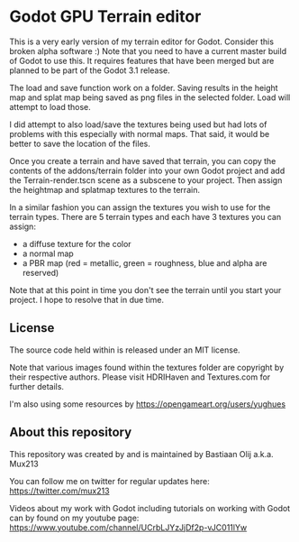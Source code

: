 # Godot GPU Terrain editor
This is a very early version of my terrain editor for Godot. Consider this broken alpha software :)
Note that you need to have a current master build of Godot to use this. It requires features that have been merged but are planned to be part of the Godot 3.1 release.

The load and save function work on a folder. Saving results in the height map and splat map being saved as png files in the selected folder. Load will attempt to load those.

I did attempt to also load/save the textures being used but had lots of problems with this especially with normal maps. That said, it would be better to save the location of the files. 

Once you create a terrain and have saved that terrain, you can copy the contents of the addons/terrain folder into your own Godot project and add the Terrain-render.tscn scene as a subscene to your project.
Then assign the heightmap and splatmap textures to the terrain.

In a similar fashion you can assign the textures you wish to use for the terrain types. There are 5 terrain types and each have 3 textures you can assign:
- a diffuse texture for the color
- a normal map 
- a PBR map (red = metallic, green = roughness, blue and alpha are reserved)

Note that at this point in time you don't see the terrain until you start your project. I hope to resolve that in due time.

License
-------
The source code held within is released under an MIT license.

Note that various images found within the textures folder are copyright by their respective authors. Please visit HDRIHaven and Textures.com for further details.

I'm also using some resources by https://opengameart.org/users/yughues

About this repository
---------------------
This repository was created by and is maintained by Bastiaan Olij a.k.a. Mux213

You can follow me on twitter for regular updates here:
https://twitter.com/mux213

Videos about my work with Godot including tutorials on working with Godot can by found on my youtube page:
https://www.youtube.com/channel/UCrbLJYzJjDf2p-vJC011lYw

